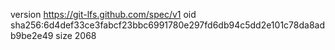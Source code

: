 version https://git-lfs.github.com/spec/v1
oid sha256:6d4def33ce3fabcf23bbc6991780e297fd6db94c5dd2e101c78da8adb9be2e49
size 2068
